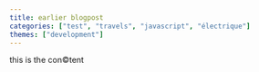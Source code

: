 ```yaml
---
title: earlier blogpost
categories: ["test", "travels", "javascript", "électrique"]
themes: ["development"]
---
```


this is the con©tent
